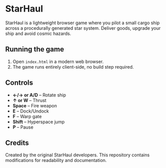 # StarHaul

StarHaul is a lightweight browser game where you pilot a small cargo ship across a procedurally generated star system. Deliver goods, upgrade your ship and avoid cosmic hazards.

## Running the game

1. Open `index.html` in a modern web browser.
2. The game runs entirely client-side, no build step required.

## Controls

- **←/→ or A/D** – Rotate ship
- **↑ or W** – Thrust
- **Space** – Fire weapon
- **E** – Dock/Undock
- **F** – Warp gate
- **Shift** – Hyperspace jump
- **P** – Pause

## Credits

Created by the original StarHaul developers. This repository contains modifications for readability and documentation.
